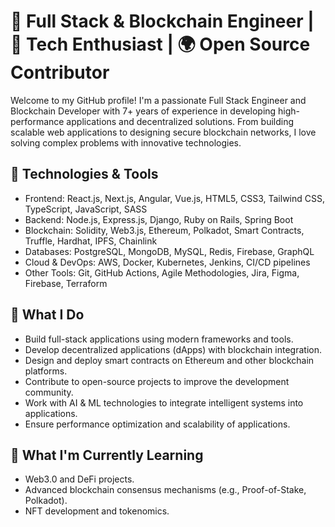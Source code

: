 # 🚀 Full Stack & Blockchain Engineer | 🚀 Tech Enthusiast | 🌍 Open Source Contributor

Welcome to my GitHub profile! 
I'm a passionate Full Stack Engineer and Blockchain Developer with 7+ years of experience in developing high-performance applications and decentralized solutions. 
From building scalable web applications to designing secure blockchain networks, I love solving complex problems with innovative technologies.

## 🔧 Technologies & Tools
- Frontend: React.js, Next.js, Angular, Vue.js, HTML5, CSS3, Tailwind CSS, TypeScript, JavaScript, SASS
- Backend: Node.js, Express.js, Django, Ruby on Rails, Spring Boot
- Blockchain: Solidity, Web3.js, Ethereum, Polkadot, Smart Contracts, Truffle, Hardhat, IPFS, Chainlink
- Databases: PostgreSQL, MongoDB, MySQL, Redis, Firebase, GraphQL
- Cloud & DevOps: AWS, Docker, Kubernetes, Jenkins, CI/CD pipelines
- Other Tools: Git, GitHub Actions, Agile Methodologies, Jira, Figma, Firebase, Terraform

## 🚀 What I Do
- Build full-stack applications using modern frameworks and tools.
- Develop decentralized applications (dApps) with blockchain integration.
- Design and deploy smart contracts on Ethereum and other blockchain platforms.
- Contribute to open-source projects to improve the development community.
- Work with AI & ML technologies to integrate intelligent systems into applications.
- Ensure performance optimization and scalability of applications.

## 🌱 What I'm Currently Learning
- Web3.0 and DeFi projects.
- Advanced blockchain consensus mechanisms (e.g., Proof-of-Stake, Polkadot).
- NFT development and tokenomics.
